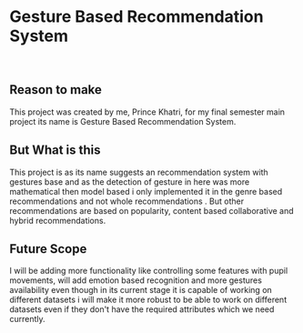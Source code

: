# Gesture Based Recommendation System
<br>

## Reason to make
This project was created by me, Prince Khatri, for my final semester main project its name is Gesture Based Recommendation System.
<br>

## But What is this
This project is as its name suggests an recommendation system with gestures base and as the detection of gesture in here was more mathematical then model based i only implemented it in the genre based recommendations and not whole recommendations .
But other recommendations are based on popularity, content based collaborative and hybrid recommendations.
<br>

## Future Scope

I will be adding more functionality like controlling some features with pupil movements, will add emotion based recognition and more gestures availability even though in its current stage it is capable of working on different datasets i will make it more robust to be able to work on different datasets even if they don't have the required attributes which we need currently.

